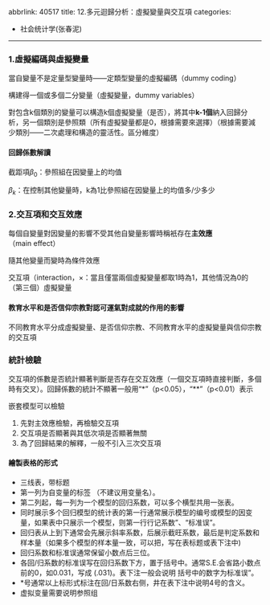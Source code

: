 abbrlink: 40517
title: 12.多元迴歸分析：虛擬變量與交互項
categories:
  - 社会统计学(张春泥)
---
### 1.虛擬編碼與虛擬變量

當自變量不是定量型變量時——定類型變量的虛擬編碼（dummy coding）

構建得一個或多個二分變量（虛擬變量，dummy variables）

對包含k個類別的變量可以構造k個虛擬變量（是否），將其中**k-1個**納入回歸分析，另一個類別是參照類（所有虛擬變量都是0，根據需要來選擇）（根據需要減少類別——二次處理和構造的靈活性。區分維度）

#### 回歸係數解讀

截距項$\beta_0$：參照組在因變量上的均值

$\beta_k$：在控制其他變量時，k為1比參照組在因變量上的均值多/少多少

### 2.交互項和交互效應

每個自變量對因變量的影響不受其他自變量影響時稱衹存在**主效應**（main effect）

隨其他變量而變時為條件效應

交互項（interaction，$\times$：當且僅當兩個虛擬變量都取1時為1，其他情況為0的（第三個）虛擬變量

#### 教育水平和是否信仰宗教對認可運氣對成就的作用的影響

不同教育水平分成虛擬變量、是否信仰宗教、不同教育水平的虛擬變量與信仰宗教的交互項

### 統計檢驗

交互項的係數是否統計顯著判斷是否存在交互效應（一個交互項時直接判斷，多個時有交叉）。回歸係數的統計不顯著一般用“\*”（p<0.05），“\*\*”（p<0.01）表示

嵌套模型可以檢驗

1. 先對主效應檢驗，再檢驗交互項
2. 交互項是否顯著與其低次項是否顯著無關
3. 為了回歸結果的解釋，一般不引入三次交互項

#### 繪製表格的形式

- ﻿三线表，带标题
- ﻿第一列为自变量的标签 （不建议用变量名）。
- ﻿第二列起，每一列为一个模型的回归系数，可以多个横型共用一张表。
- ﻿﻿同时展示多个回归模型的统计表的第一行通常展示模型的编号或模型的因变量，如果表中只展示一个模型，则第一行行记系数”、“标准误”。
- ﻿回归表从上到下通常会先展示斜率系数，后展示截旺系数，最后是判定系数和样本量（如果多个模型的样本量一致，可以把，写在表标题或表下注中)
- ﻿回归系数和标准误通常保留小数点后三位。
- ﻿各回/归系数的标准误写在回归系数下方，置于括号中。通常S.E.会省路小数点前的0，如0.031，写成 (.031)。表下注一般会说明 括号中的数字为标准误”。
- ﻿﻿*号通常以上标形式标注在回/日系数右侧，井在表下注中说明4号的含义。
- ﻿虚拟变量需要说明参照组
